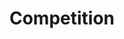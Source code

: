 ---
layout: competition
id: competition
nav: true
nav-order: 5

title: Competition
long-title: Win a luxurious winter staycation at the gorgeous Bovey Castle
intro: Take the family for two nights in the grounds of the Bovey Castle Estate, keeping the cold at bay in one of the five-star private lodges that dot the beautiful grounds. The lodge is every bit as breathtaking as the views, typical of the wild Dartmoor countryside that surrounds Bovey. To complete your winter escape, wrap up with a £500 spend at FatFace, plus a host of incredible outdoor activities.
enter-cta: Enter Now

features:

  - id: hotel
    title: The Stay
    description: Bovey Castle is a regal estate packed with classic charm. In the woodland and landscaped grounds, your five-star lodge offers sumptuous luxury, with a roaring fire to fend off the chill. You and your family will enjoy a deer park tour, an archery session, and a delicious night in the Smith’s Brasserie.

  - id: voucher
    title: The Look
    description: Layer up for your winter getaway with FatFace. With a range of cold-weather staples to fill your suitcase with, enjoy your £500 spend with FatFace and get the winter look for your opulent getaway.

competition-form:
  id: comp
  post-url: https://getform.io/f/a670ce4f-62a9-45f0-a5e6-44bf2c65756f
  expiry-date: 2019-12-01
  fields:
    - id: name
      type: text
      label: Name
      required: true
    - id: email
      type: email
      label: Email
      required: true
    - id: qualify
      type: radio
      label: Are you a UK resident and over the age of 18?
      required: true
      options:
        - id: qualify-true
          label: 'Yes'
          value: 'yes'
        - id: qualify-false
          label: 'No'
          value: 'no'
          invalid: true
    - id: opt-in
      type: radio
      label: Would you like to receive emails with exclusive offers and early sale access from FatFace? (you can unsubscribe at any time)
      required: true
      options:
        - id: opt-in-true
          label: 'Yes'
          value: 'yes'
        - id: opt-in-false
          label: 'No'
          value: 'no'
  submit: Submit Entry
  terms: >
    By submitting your entry, you agree to the <a href="#" class="js-open-modal link--underlined" data-open-modal="competition-terms">terms and conditions</a> of this competition
---